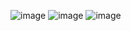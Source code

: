 ![image](https://github.com/user-attachments/assets/f0b47194-5540-4d19-ab2e-c65db6661920)
![image](https://github.com/user-attachments/assets/721693b4-750c-4e4d-bc03-f0dbd9495b25)
![image](https://github.com/user-attachments/assets/9954d70e-b83e-4d7c-9325-8653d0f6a57e)
